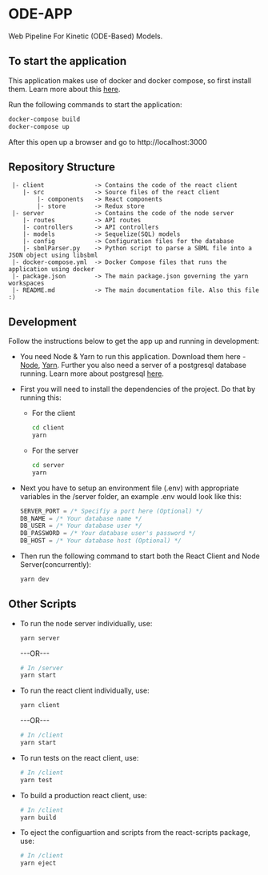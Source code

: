 # ODE-APP

Web Pipeline For Kinetic (ODE-Based) Models.

## To start the application

This application makes use of docker and docker compose, so first install them. Learn more about this [here](https://www.docker.com/get-started).

Run the following commands to start the application:

```bash
docker-compose build
docker-compose up
```

After this open up a browser and go to http://localhost:3000

## Repository Structure

```
 |- client              -> Contains the code of the react client
    |- src              -> Source files of the react client
        |- components   -> React components
        |- store        -> Redux store
 |- server              -> Contains the code of the node server
    |- routes           -> API routes
    |- controllers      -> API controllers
    |- models           -> Sequelize(SQL) models
    |- config           -> Configuration files for the database
    |- sbmlParser.py    -> Python script to parse a SBML file into a JSON object using libsbml
 |- docker-compose.yml  -> Docker Compose files that runs the application using docker
 |- package.json        -> The main package.json governing the yarn workspaces
 |- README.md           -> The main documentation file. Also this file :)
```

## Development

Follow the instructions below to get the app up and running in development:

- You need Node & Yarn to run this application. Download them here - [Node](https://nodejs.org/), [Yarn](https://yarnpkg.com). Further you also need a server of a postgresql database running. Learn more about postgresql [here](https://www.postgresql.org/).

- First you will need to install the dependencies of the project. Do that by running this:

  - For the client

    ```bash
    cd client
    yarn
    ```

  - For the server

    ```bash
    cd server
    yarn
    ```

- Next you have to setup an environment file (.env) with appropriate variables in the /server folder, an example .env would look like this:

  ```js
  SERVER_PORT = /* Specifiy a port here (Optional) */
  DB_NAME = /* Your database name */
  DB_USER = /* Your database user */
  DB_PASSWORD = /* Your database user's password */
  DB_HOST = /* Your database host (Optional) */
  ```

- Then run the following command to start both the React Client and Node Server(concurrently):

  ```bash
  yarn dev
  ```

## Other Scripts

- To run the node server individually, use:

  ```bash
  yarn server
  ```

  ---OR---

  ```bash
  # In /server
  yarn start
  ```

- To run the react client individually, use:

  ```bash
  yarn client
  ```

  ---OR---

  ```bash
  # In /client
  yarn start
  ```

- To run tests on the react client, use:

  ```bash
  # In /client
  yarn test
  ```

- To build a production react client, use:

  ```bash
  # In /client
  yarn build
  ```

- To eject the configuartion and scripts from the react-scripts package, use:

  ```bash
  # In /client
  yarn eject
  ```
